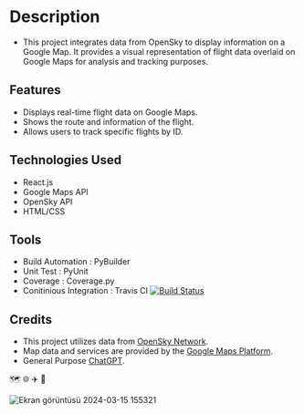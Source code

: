 # Description
- This project integrates data from OpenSky to display information on a Google Map. It provides a visual representation of flight data overlaid on Google Maps for analysis and tracking purposes.

## Features
- Displays real-time flight data on Google Maps.
- Shows the route and information of the flight.
- Allows users to track specific flights by ID.

## Technologies Used
- React.js
- Google Maps API
- OpenSky API
- HTML/CSS

## Tools
- Build Automation : PyBuilder
- Unit Test : PyUnit
- Coverage : Coverage.py
- Conitinious Integration : Travis CI [![Build Status](https://app.travis-ci.com/elpif13/TechTitans.svg?token=apumSsCenTiWNgfBkpiU&branch=main)](https://app.travis-ci.com/elpif13/TechTitans)

## Credits
- This project utilizes data from [OpenSky Network](https://opensky-network.org/).
- Map data and services are provided by the [Google Maps Platform](https://developers.google.com/maps?hl=tr).
- General Purpose [ChatGPT](https://chat.openai.com/).


:world_map: :globe_with_meridians: :airplane: :flight_arrival: 


![Ekran görüntüsü 2024-03-15 155321](https://github.com/elpif13/TechTitans/assets/113675207/0359a78d-fd17-4b7a-aa78-3dd64b787820)




